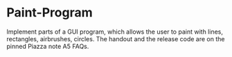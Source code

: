 # Paint-Program
Implement parts of a GUI program, which allows the user to paint with lines, rectangles, airbrushes, circles. The handout and the release code are on the pinned Piazza note A5 FAQs.
